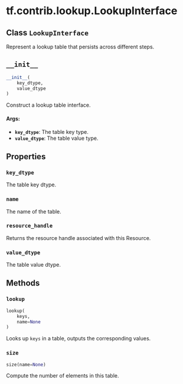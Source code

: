 <div itemscope itemtype="http://developers.google.com/ReferenceObject">
<meta itemprop="name" content="tf.contrib.lookup.LookupInterface" />
<meta itemprop="path" content="Stable" />
<meta itemprop="property" content="key_dtype"/>
<meta itemprop="property" content="name"/>
<meta itemprop="property" content="resource_handle"/>
<meta itemprop="property" content="value_dtype"/>
<meta itemprop="property" content="__init__"/>
<meta itemprop="property" content="lookup"/>
<meta itemprop="property" content="size"/>
</div>

# tf.contrib.lookup.LookupInterface

## Class `LookupInterface`



Represent a lookup table that persists across different steps.

<h2 id="__init__"><code>__init__</code></h2>

``` python
__init__(
    key_dtype,
    value_dtype
)
```

Construct a lookup table interface.

#### Args:

* <b>`key_dtype`</b>: The table key type.
* <b>`value_dtype`</b>: The table value type.



## Properties

<h3 id="key_dtype"><code>key_dtype</code></h3>

The table key dtype.

<h3 id="name"><code>name</code></h3>

The name of the table.

<h3 id="resource_handle"><code>resource_handle</code></h3>

Returns the resource handle associated with this Resource.

<h3 id="value_dtype"><code>value_dtype</code></h3>

The table value dtype.



## Methods

<h3 id="lookup"><code>lookup</code></h3>

``` python
lookup(
    keys,
    name=None
)
```

Looks up `keys` in a table, outputs the corresponding values.

<h3 id="size"><code>size</code></h3>

``` python
size(name=None)
```

Compute the number of elements in this table.



